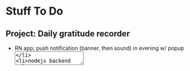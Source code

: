 # Stuff To Do

## Project: Daily gratitude recorder 
  - RN app; push notification (banner, then sound) in evening w/ popup <textarea>
  - nodejs backend
    - encryption at rest
    - 12 emails (weekly) re: usage of app; after, 90 days prior's message to (ProtonMail) inbox 

## Project: Zō
- The grammarly for SRS cardbuilding
- Declarative/content knowledge: SRS
- Explicit procedural knowledge: checklist
- Implicit procedural knowledge: practice
- As concurrent proof-of-concept: use it to Ankify grad school notes
- For coding projects: add a git commit-hook to send [the diff, and-or the commit message?] to a text-dump that the user will later be notified to reference for content to be mined/added to the SRS.

## Project: B2E
- Designed for post-DuoLingo language learners
  - Name is a silly pun: "We want to get to B2," but also "not B2B or B2C; rather, B2-everyone/B-2-we"
- Combine 'SRS lexis-extractor' with daily-generated cards
  - PocketBrain -- friendly/external name for SRS component
- Pairs of learners receive a quote daily, in alternating language
  - Monday...
    - U/US translates from EN to UA;
    - U/UA translates from EN to UA; then
    - (_discuss, or U/UA merely highlights reasons for?_) differences between the two translations.
  - Tuesday, it switches: learners receive UA quote; now, U/US explains their translation decisions
- Can this resolve the (_disparity/overpopularity of EN-learners_), via e.g. aggregator for daily translations?
  - In -to-many groups, provide translation leaderboard, visible only after submission-of-your-translation?
  - Will require translation-flagging, as well as perhaps e.g. Lobte.rs-style invite-tree

## Archive/Soft-Deletes

<!-- ## Project: O'Reilly Cookbook Reprocessing
- Explore how to turn "reading a '`* Cookbook`' O'Reilly text" into more of an interactive, problem-solving activity.
- Possibly using principle of "progressive disclosure" of hints, as requested by user (e.g. first click on card gives you desc of line of code in EN, next lists obj, next lists method, next lists argument?)
- combination of two apps:
  - `cookbook_kata`
    - emails two recipes, daily (first FE: CSS and JS, then Server: Bash and SQL)
    - If a recipe seems useful, allows you to forward it to `brick_collector`
  - `brick_collector`
    - a [https://notes.zander.wtf/, https://github.com/jbranchaud/til]-esque clippings site
    - each TIL/snippet page has a button, which onClick... 
      - increments count of times you've used the snippet
      - allows you to also add which repo/code you used the snippet in
      - automatically collects the date
    - link to 'usages', a mini-dashboard of that snippet's usages (the data saved from the clicker) -->

<!-- ## Project: evictual
- Track [for "get to 0" / for saving up, via $ or C02 offset, to splurge on a _noice_ meaty meal e.g. -/wk]
- Track [for low-carb / for low-cost / for low-C02s] -->
  
<!-- ## Project: ProductiveHN
- Consume HN API
- Desktop-only
- Tree views of top-level comments, with the ability to filter top-level comments having fewer responses
- Ability to click a given comment to have its responses also splinter into different nodes
- Ability to click a keyword to search hn.algolia.com for similar posts -->
  
<!-- ## Research: Ruby Sidequests
- Lectures
  - Security:
    - [Warden: the building block behind Devise](https://www.youtube.com/watch?v=QBJ3G40fxHg)
    - [The Evolution of Rails Security](https://www.youtube.com/watch?v=Btrmc1wO3pc)
    - [Access Denied: the missing guide to authorization in Rails](https://www.youtube.com/watch?v=NVwx0DARDis)
    - [Encrypted Credentials in Rails 5.2](https://www.youtube.com/watch?v=fS92ZDfLhng)
    - [Rails Security at Scale](https://www.youtube.com/watch?v=MpsrQKieytY)
    - [Modern Cryptography for the Absolute Beginner](https://www.youtube.com/watch?v=-cqD_SVXyEo)
  - DB and Other:
    - [Database Design for Beginners](https://www.youtube.com/watch?v=1VsSXRPEBo0)
    - [Optimizing Your App by Understanding PostgreSQL](https://www.youtube.com/watch?v=vfiz1J8mWEs)
    - [Minitest 6: test feistier!](https://www.youtube.com/watch?v=l-ZNxvFo4lw)
    - [Unraveling the Cable: How ActionCable works](https://www.youtube.com/watch?v=XeqLONJsHkY)
    - [NLP for Rubyists](https://www.youtube.com/watch?v=Mmn20irnaS8)
    - [Zeitwerk: A New Code Loader](https://www.youtube.com/watch?v=ulCBLpCU6aY)
- Books
  - Rails
    - [The Rails 5 Way](https://www.oreilly.com/library/view/the-rails-5/9780-465769-)
    - [Rails 5 Test Prescriptions](https://pragprog.com/book/nrtest3/rails-5-test-prescriptions)
    - [AWS: The Good Parts](https://gumroad.com/l/aws-good-parts)
  - Ruby
    - [Well-Grounded Rubyist](https://www.manning.com/books/the-well-grounded-rubyist-third-edition)
    - [Confident Ruby](http://www.confidentruby.com/)
    - [Practical Object Oriented Design in Ruby](https://www.informit.com/store/practical-object-oriented-design-an-agile-primer-using-9780134456478)
  - Possibly
    - [Ruby Performance Optimization](https://pragprog.com/book/adrpo/ruby-performance-optimization)
    - [Crafting Rails 4 Applications](https://pragprog.com/book/jvrails2/crafting-rails-4-applications)
    - [The Ruby Way](https://www.oreilly.com/library/view/the-ruby-way/9780-2480352/)
    - [Effective Ruby](https://www.oreilly.com/library/view/effective-ruby-48/9780-3847086/)
  
<!-- ## Research: Expanding _what_ we know [vs] _applying_ what we (already) know
  - [how to do one of those better] is what to research, for PhD?
  - Peruse these journals:
    - International Journal of Instructional Technology and Distance Learning
    - Journal of Training, Design, and Technology
    - Journal of Multimedia Processing and Technologies
    - Educational Technology Research and Development
    - Journal of Computing in Higher Education
    - Trends in Cognitive Sciences -->

<!-- ## Project: Eno 
- GUI for content professors (_i.e. experts in research, but not pedagogy_) to build lessons, guided by sound teaching principles and pleasing design.
- Sold to universities: align with institution-unique accreditation requirements.
  - Software that takes an instructor from subject matter expert tune near-professional educator, by scaffolding their building of lesson plans, assessments, and syllabi.
  - “Valuable subjects change so quickly in this field (tech); this software works with an expert in that field to create a replicable, distributable, project/portfolio-based curriculum, so you can offer courses that will get your graduates jobs.”
- How to make lesson planning easier, faster, more certain?
- Help teachers defend decisions with research (i.e. engage with and protect against parents & admin)
- UI for [content and activity] selection (for touchscreen access)
- Track [content and activity]-types across lessons (by week, unit, semester etc)
- (_Note you have two reaaaaaal ugly back-of-the-napkin wireframe illustrations for this in Dropbox._) -->

<!-- ## Project: YPHRIT
- "_Y's Post-Hartl Rails-Investigation Tutorial_"
- For any one neighboring idea, build it alongside a book about _how_ to build it. -->

<!-- ## Project: Compare E-Learning Rubrics
- comparing and searching for different rubrics by which to measure an e-learning product:
- concluding with that you can’t actually write about the product, because they are clients of the company that employs you
- Rate the learning experience of the badge course you’re currently taking
  - Suitably anonymize it, first, per blogpost above
  - Better done when you can compare two programs (perhaps the Linux/Docker course?)
  - Which taxonomy to use?
    - “E-learning in the science of instruction”?
    - “Really Useful E-Learning Manual“ from O'Reilly (perhaps there’s an EPub version?) -->

<!-- ## Project: "yarra" (new `enumerable`-based methods && gem-building practice)
  - Use
    - https://bundler.io/v1.16/guides/creating_gem.html
    - https://guides.rubygems.org/
    - https://piotrmurach.com/articles/writing-a-ruby-gem-specification/
    - https://github.com/flajann2/juwelier
  - Preexisting
    - find => detect
    - filter => select
    - N/A => reject
    - map => collect
    - reduce => inject
  - Yours to implement
    - ? => affect
    - ? => bisect
    - ? => connect
    - ? => correct
    - ? => defect
    - ? => deflect
    - ? => eject
    - ? => elect
    - ? => infect
    - ? => neglect
    - ? => perfect (apply changes, then freeze)
    - ? => project
    - ? => prospect (try/catch; return first item that gens the error)
    - ? => protect
    - ? => suspect
    - ? => subject
    - ? => trisect -->

<!-- ## Project: MiaExplorer
### Set up Elasticsearch
- [Elasticsearch: The Definitive Guide](http://shop.oreilly.com/product/0636920028505.do)
- [Elasticsearch in Action](https://www.manning.com/books/elasticsearch-in-action)
- [Getting Started with Elasticsearch and Ruby](https://dev.to/molly_struve/getting-started-with-elasticsearch-and-ruby-30hh)
### Set up API-mode Rails
- Ankify the [official guide](https://guides.rubyonrails.org/api_app.html) on Rails API usage
- [Get Up and Running with Rails API](https://chriskottom.com/blog/2017/02/get-up-and-running-with-rails-api/)
- Either [APIs on Rails](http://apionrails.icalialabs.com/book/chapter_one) or [its newer, less-formatted version](https://github.com/madeindjs/api_on_rails), though not as cleanly-formatted
- Use the [Netflix gem](https://github.com/Netflix/fast_jsonapi) for serialization -->

<!-- ## Project: DMWare
- Scenario Builder
  - See OG blogpost
- Party Party Builder
  - D&D character(s) generator
  - Stream the randomly-generated characters w/ e.g. `ActionController::Live`
  - Include `ActionCable` so everyone can chat about the characters being generated
- ThousandWord
  - Repository for collected PF0-images
  - Use as practice w/ ElasticSearch?
- React SPA Frontend
  - Learn Hooks, Context, and Suspense API's:
    - Follow the FEM Pure React State Management workshop/notes
    - [This article](https://www.robinwieruch.de/react-state) for creating global state with hooks and context, instead of redux.
    - If you like the above article, use this [two-part](https://www.robinwieruch.de/react-state-usereducer-usestate-usecontext) [series](https://www.robinwieruch.de/redux-with-react-hooks) to ~replicate Redux (_same author_)
    - [This article](https://wattenberger.com/blog/react-hooks) for more on using hooks naturally
    - [And this](https://www.telerik.com/kendo-react-ui/react-hooks-guide/)
    - [This article](https://www.smashingmagazine.com/2020/0-introduction-react-context-api/) for more on context
    - [This article](https://css-tricks.com/the-hooks-of-react-router/) for how hooks interact with React Router
    - <https://kentcdodds.com/blog/useeffect-vs-uselayouteffect> and <https://kentcdodds.com/blog/should-i-usestate-or-usereducer>
    - <https://alligator.io/react/keep-react-fast/>
    - <https://alligator.io/react/react-router-v6/>
    - <https://alligator.io/react/crud-context-hooks/>
  - Include TypeScript? Or is that too much?
    - Use Credly's Egghead.io subscription for intros?
    - [Follow the config setup here](https://www.sitepoint.com/react-with-typescript-best-practices/)
    - [Explore some of the (non-redux?) boilerplate here](https://typeofnan.dev/setup-a-typescript-react-redux-project/)
  - Here's [a good list](https://www.robinwieruch.de/react-libraries) of other convenience libraries to use
  - Use your notes from the FEM course to apply responsive HTML styles -->

<!-- ## Project: OER Library Search Engine
- Use Elasticsearch?
- Libraries:
  - [OpenStax](https://openstax.org/about&sa=D&ust=-430962-9-000) at Rice University
  - [Open Textbook Library](http://open.umn.edu/opentextbooks/About.aspx&sa=D&ust=-430962-9-000) (and network) at University of Minnesota
  - [OpenEd](https://open.bccampus.ca/find-open-textbooks/&sa=D&ust=-430962-9-000) at BCcampus (a support org for British Columbia schools)
  - [Lumen Learning](https://lumenlearning.com/courses?&sa=D&ust=-430962-9-000) (a for-profit company that uses OER to sell integrated learning analytics software)
  - The [Open Ed Consortium](https://www.oeconsortium.org/about-oec/&sa=D&ust=-430962-9-000) (global nonprofit) and [MERLOT](http://info.merlot.org/merlothelp/topic.htm%23t%3DWho_We_Are.htm&sa=D&ust=-430962-9-000) (originally CSU, but now partnered with OEC?) also provide search tools (do they host/support any objects of their own, though?)
  - [Open Washington](http://www.openwa.org/&sa=D&ust=-430962-9-000) has an short, introductory course on OER use and licenses.
  - [Creative Commons](https://creativecommons.org/about/program-areas/education-oer/education-oer-resources/&sa=D&ust=-430962-9-000) has a list of search tools. -->
